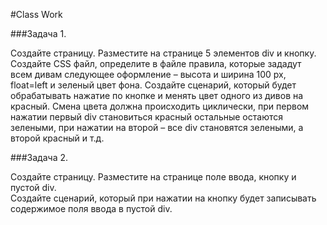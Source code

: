 #Class Work 

###Задача 1. 

Создайте страницу. Разместите на странице 5 элементов div и кнопку.
Создайте CSS файл, определите в файле правила, которые зададут всем дивам следующее
оформление – высота и ширина 100 px, float=left и зеленый цвет фона.
Создайте сценарий, который будет обрабатывать нажатие по кнопке и менять цвет одного из дивов на
красный. Смена цвета должна происходить циклически,
при первом нажатии первый div становиться красный остальные остаются зелеными,
при нажатии на второй – все div становятся зелеными, а второй красный и т.д.

###Задача 2.  

Создайте страницу. Разместите на странице поле ввода, кнопку и пустой div.  
Создайте сценарий, который при нажатии на кнопку будет записывать
содержимое поля ввода в пустой div.


